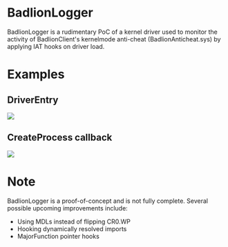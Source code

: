 # BadlionLogger
BadlionLogger is a rudimentary PoC of a kernel driver used to monitor the activity of BadlionClient's kernelmode anti-cheat (BadlionAnticheat.sys) by applying IAT hooks on driver load.

# Examples
## DriverEntry
<img src="https://i.imgur.com/W1O7wPR.png">

## CreateProcess callback
<img src="https://i.imgur.com/WoJkeg1.png">

# Note
BadlionLogger is a proof-of-concept and is not fully complete.
Several possible upcoming improvements include:
- Using MDLs instead of flipping CR0.WP
- Hooking dynamically resolved imports 
- MajorFunction pointer hooks